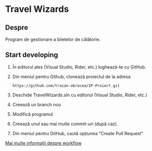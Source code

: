 # Travel Wizards

## Despre

Program de gestionare a biletelor de călătorie.

## Start developing

1. În editorul ales (Visual Studio, Rider, etc.) loghează-te cu GitHub.
2. Din meniul pentru Github, clonează proiectul de la adresa

       https://github.com/traian-obrocea/IP-Proiect.git

3. Deschide TravelWizards.sln cu editorul (Visual Studio, Rider, etc.)
4. Creează un branch nou
5. Modifică programul
6. Creează unul sau mai multe commit-uri (după caz)
7. Din meniul pentru GitHub, caută opțiunea "Create Pull Request"

[Mai multe informații despre workflow](https://docs.github.com/en/get-started/using-github/github-flow)
